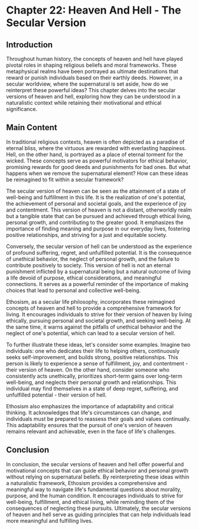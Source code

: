 # Chapter 22: Heaven And Hell - The Secular Version

## Introduction

Throughout human history, the concepts of heaven and hell have played pivotal roles in shaping religious beliefs and moral frameworks. These metaphysical realms have been portrayed as ultimate destinations that reward or punish individuals based on their earthly deeds. However, in a secular worldview, where the supernatural is set aside, how do we reinterpret these powerful ideas? This chapter delves into the secular versions of heaven and hell, exploring how they can be understood in a naturalistic context while retaining their motivational and ethical significance.

## Main Content

In traditional religious contexts, heaven is often depicted as a paradise of eternal bliss, where the virtuous are rewarded with everlasting happiness. Hell, on the other hand, is portrayed as a place of eternal torment for the wicked. These concepts serve as powerful motivators for ethical behavior, promising rewards for good deeds and punishments for bad ones. But what happens when we remove the supernatural element? How can these ideas be reimagined to fit within a secular framework?

The secular version of heaven can be seen as the attainment of a state of well-being and fulfillment in this life. It is the realization of one's potential, the achievement of personal and societal goals, and the experience of joy and contentment. This version of heaven is not a distant, otherworldly realm but a tangible state that can be pursued and achieved through ethical living, personal growth, and contributing to the greater good. It emphasizes the importance of finding meaning and purpose in our everyday lives, fostering positive relationships, and striving for a just and equitable society.

Conversely, the secular version of hell can be understood as the experience of profound suffering, regret, and unfulfilled potential. It is the consequence of unethical behavior, the neglect of personal growth, and the failure to contribute positively to society. This version of hell is not an eternal punishment inflicted by a supernatural being but a natural outcome of living a life devoid of purpose, ethical considerations, and meaningful connections. It serves as a powerful reminder of the importance of making choices that lead to personal and collective well-being.

Ethosism, as a secular life philosophy, incorporates these reimagined concepts of heaven and hell to provide a comprehensive framework for living. It encourages individuals to strive for their version of heaven by living ethically, pursuing personal and societal growth, and seeking well-being. At the same time, it warns against the pitfalls of unethical behavior and the neglect of one's potential, which can lead to a secular version of hell.

To further illustrate these ideas, let's consider some examples. Imagine two individuals: one who dedicates their life to helping others, continuously seeks self-improvement, and builds strong, positive relationships. This person is likely to experience a sense of fulfillment, joy, and contentment - their version of heaven. On the other hand, consider someone who consistently acts unethically, prioritizes short-term gains over long-term well-being, and neglects their personal growth and relationships. This individual may find themselves in a state of deep regret, suffering, and unfulfilled potential - their version of hell.

Ethosism also emphasizes the importance of adaptability and critical thinking. It acknowledges that life's circumstances can change, and individuals must be prepared to reassess their goals and values continually. This adaptability ensures that the pursuit of one's version of heaven remains relevant and achievable, even in the face of life's challenges.

## Conclusion

In conclusion, the secular versions of heaven and hell offer powerful and motivational concepts that can guide ethical behavior and personal growth without relying on supernatural beliefs. By reinterpreting these ideas within a naturalistic framework, Ethosism provides a comprehensive and meaningful way to navigate life's fundamental questions about morality, purpose, and the human condition. It encourages individuals to strive for well-being, fulfillment, and ethical living, while reminding them of the consequences of neglecting these pursuits. Ultimately, the secular versions of heaven and hell serve as guiding principles that can help individuals lead more meaningful and fulfilling lives.